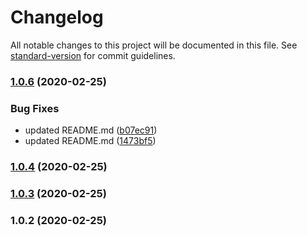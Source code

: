 # Changelog

All notable changes to this project will be documented in this file. See [standard-version](https://github.com/conventional-changelog/standard-version) for commit guidelines.

### [1.0.6](https://github.com/wimarbueno/distance-between-points/compare/v1.0.4...v1.0.6) (2020-02-25)


### Bug Fixes

* updated README.md ([b07ec91](https://github.com/wimarbueno/distance-between-points/commit/b07ec91b5b921329b71826179f0d09dbfa822893))
* updated README.md ([1473bf5](https://github.com/wimarbueno/distance-between-points/commit/1473bf552e8e999548773d3bef50c820e74488bc))

### [1.0.4](https://github.com/wimarbueno/distance-between-points/compare/v1.0.3...v1.0.4) (2020-02-25)

### [1.0.3](https://github.com/wimarbueno/distance-between-points/compare/v1.0.2...v1.0.3) (2020-02-25)

### 1.0.2 (2020-02-25)
